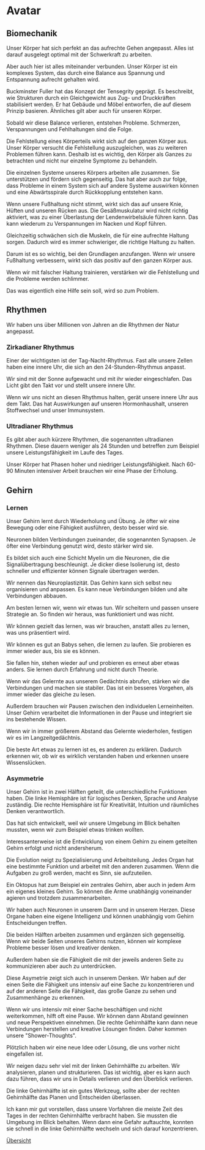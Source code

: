 # Avatar

## Biomechanik

Unser Körper hat sich perfekt an das aufrechte Gehen angepasst. Alles ist darauf ausgelegt optimal mit der Schwerkraft zu arbeiten.

Aber auch hier ist alles miteinander verbunden. Unser Körper ist ein komplexes System, das durch eine Balance aus Spannung und Entspannung aufrecht gehalten wird.

Buckminster Fuller hat das Konzept der Tensegrity geprägt. Es beschreibt, wie Strukturen durch ein Gleichgewicht aus Zug- und Druckkräften stabilisiert werden. Er hat Gebäude und Möbel entworfen, die auf diesem Prinzip basieren. Ähnliches gilt aber auch für unseren Körper.

Sobald wir diese Balance verlieren, entstehen Probleme. Schmerzen, Verspannungen und Fehlhaltungen sind die Folge.

Die Fehlstellung eines Körperteils wirkt sich auf den ganzen Körper aus. Unser Körper versucht die Fehlstellung auszugleichen, was zu weiteren Problemen führen kann. Deshalb ist es wichtig, den Körper als Ganzes zu betrachten und nicht nur einzelne Symptome zu behandeln.

Die einzelnen Systeme unseres Körpers arbeiten alle zusammen. Sie unterstützen und fördern sich gegenseitig. Das hat aber auch zur folge, dass Probleme in einem System sich auf andere Systeme auswirken können und eine Abwärtsspirale durch Rückkopplung entstehen kann.

Wenn unsere Fußhaltung nicht stimmt, wirkt sich das auf unsere Knie, Hüften und unseren Rücken aus. Die Gesäßmuskulatur wird nicht richtig aktiviert, was zu einer Überlastung der Lendenwirbelsäule führen kann. Das kann wiederum zu Verspannungen im Nacken und Kopf führen.

Gleichzeitig schwächen sich die Muskeln, die für eine aufrechte Haltung sorgen. Dadurch wird es immer schwieriger, die richtige Haltung zu halten.

Darum ist es so wichtig, bei den Grundlagen anzufangen. Wenn wir unsere Fußhaltung verbessern, wirkt sich das positiv auf den ganzen Körper aus.

Wenn wir mit falscher Haltung trainieren, verstärken wir die Fehlstellung und die Probleme werden schlimmer.

Das was eigentlich eine Hilfe sein soll, wird so zum Problem.

## Rhythmen

Wir haben uns über Millionen von Jahren an die Rhythmen der Natur angepasst.

### Zirkadianer Rhythmus

Einer der wichtigsten ist der Tag-Nacht-Rhythmus. Fast alle unsere Zellen haben eine innere Uhr, die sich an den 24-Stunden-Rhythmus anpasst.

Wir sind mit der Sonne aufgewacht und mit ihr wieder eingeschlafen. Das Licht gibt den Takt vor und stellt unsere innere Uhr.

Wenn wir uns nicht an diesen Rhythmus halten, gerät unsere innere Uhr aus dem Takt. Das hat Auswirkungen auf unseren Hormonhaushalt, unseren Stoffwechsel und unser Immunsystem.

### Ultradianer Rhythmus

Es gibt aber auch kürzere Rhythmen, die sogenannten ultradianen Rhythmen. Diese dauern weniger als 24 Stunden und betreffen zum Beispiel unsere Leistungsfähigkeit im Laufe des Tages.

Unser Körper hat Phasen hoher und niedriger Leistungsfähigkeit. Nach 60-90 Minuten intensiver Arbeit brauchen wir eine Phase der Erholung.

## Gehirn

### Lernen

Unser Gehirn lernt durch Wiederholung und Übung. Je öfter wir eine Bewegung oder eine Fähigkeit ausführen, desto besser wird sie.

Neuronen bilden Verbindungen zueinander, die sogenannten Synapsen. Je öfter eine Verbindung genutzt wird, desto stärker wird sie.

Es bildet sich auch eine Schicht Myelin um die Neuronen, die die Signalübertragung beschleunigt. Je dicker diese Isolierung ist, desto schneller und effizienter können Signale übertragen werden.

Wir nennen das Neuroplastizität. Das Gehirn kann sich selbst neu organisieren und anpassen. Es kann neue Verbindungen bilden und alte Verbindungen abbauen.

Am besten lernen wir, wenn wir etwas tun. Wir scheitern und passen unsere Strategie an. So finden wir heraus, was funktioniert und was nicht.

Wir können gezielt das lernen, was wir brauchen, anstatt alles zu lernen, was uns präsentiert wird.

Wir können es gut an Babys sehen, die lernen zu laufen. Sie probieren es immer wieder aus, bis sie es können.

Sie fallen hin, stehen wieder auf und probieren es erneut aber etwas anders. Sie lernen durch Erfahrung und nicht durch Theorie.

Wenn wir das Gelernte aus unserem Gedächtnis abrufen, stärken wir die Verbindungen und machen sie stabiler. Das ist ein besseres Vorgehen, als immer wieder das gleiche zu lesen.

Außerdem brauchen wir Pausen zwischen den individuelen Lerneinheiten. Unser Gehirn verarbeitet die Informationen in der Pause und integriert sie ins bestehende Wissen.

Wenn wir in immer größerem Abstand das Gelernte wiederholen, festigen wir es im Langzeitgedächtnis.

Die beste Art etwas zu lernen ist es, es anderen zu erklären. Dadurch erkennen wir, ob wir es wirklich verstanden haben und erkennen unsere Wissenslücken.

### Asymmetrie

Unser Gehirn ist in zwei Hälften geteilt, die unterschiedliche Funktionen haben. Die linke Hemisphäre ist für logisches Denken, Sprache und Analyse zuständig. Die rechte Hemisphäre ist für Kreativität, Intuition und räumliches Denken verantwortlich.

Das hat sich entwickelt, weil wir unsere Umgebung im Blick behalten mussten, wenn wir zum Beispiel etwas trinken wollten.

Interessanterweise ist die Entwicklung von einem Gehirn zu einem geteilten Gehirn erfolgt und nicht andersherum.

Die Evolution neigt zu Spezialisierung und Arbeitsteilung. Jedes Organ hat eine bestimmte Funktion und arbeitet mit den anderen zusammen. Wenn die Aufgaben zu groß werden, macht es Sinn, sie aufzuteilen.

Ein Oktopus hat zum Beispiel ein zentrales Gehirn, aber auch in jedem Arm ein eigenes kleines Gehirn. So können die Arme unabhängig voneinander agieren und trotzdem zusammenarbeiten.

Wir haben auch Neuronen in unserem Darm und in unserem Herzen. Diese Organe haben eine eigene Intelligenz und können unabhängig vom Gehirn Entscheidungen treffen.

Die beiden Hälften arbeiten zusammen und ergänzen sich gegenseitig. Wenn wir beide Seiten unseres Gehirns nutzen, können wir komplexe Probleme besser lösen und kreativer denken.

Außerdem haben sie die Fähigkeit die mit der jeweils anderen Seite zu kommunizieren aber auch zu unterdrücken.

Diese Asymetrie zeigt sich auch in unserem Denken. Wir haben auf der einen Seite die Fähigkeit uns intensiv auf eine Sache zu konzentrieren und auf der anderen Seite die Fähigkeit, das große Ganze zu sehen und Zusammenhänge zu erkennen.

Wenn wir uns intensiv mit einer Sache beschäftigen und nicht weiterkommen, hilft oft eine Pause. Wir können dann Abstand gewinnen und neue Perspektiven einnehmen. Die rechte Gehirnhälfte kann dann neue Verbindungen herstellen und kreative Lösungen finden. Daher kommen unsere "Shower-Thoughts".

Plötzlich haben wir eine neue Idee oder Lösung, die uns vorher nicht eingefallen ist.

Wir neigen dazu sehr viel mit der linken Gehirnhälfte zu arbeiten. Wir analysieren, planen und strukturieren. Das ist wichtig, aber es kann auch dazu führen, dass wir uns in Details verlieren und den Überblick verlieren.

Die linke Gehirnhälfte ist ein gutes Werkzeug, sollte aber der rechten Gehirnhälfte das Planen und Entscheiden überlassen.

Ich kann mir gut vorstellen, dass unsere Vorfahren die meiste Zeit des Tages in der rechten Gehirnhälfte verbracht haben. Sie mussten die Umgebung im Blick behalten. Wenn dann eine Gefahr auftauchte, konnten sie schnell in die linke Gehirnhälfte wechseln und sich darauf konzentrieren.

[Übersicht](/eudaimonica)